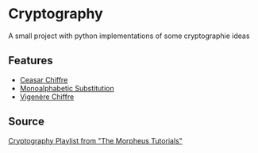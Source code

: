 # Cryptography
A small project with python implementations of some cryptographie ideas


## Features
* [Ceasar Chiffre](caesar-chiffre/caesa-chiffre.py)
* [Monoalphabetic Substitution](monoalphabetic-substitution/monoalphabetic-substitution.py)
* [Vigenère Chiffre](vigenere-chiffre/vigenere-chiffre.py)

## Source
[Cryptography Playlist from "The Morpheus Tutorials"](https://www.youtube.com/playlist?list=PLNmsVeXQZj7pWwFv5APk240hrehtCJae-)